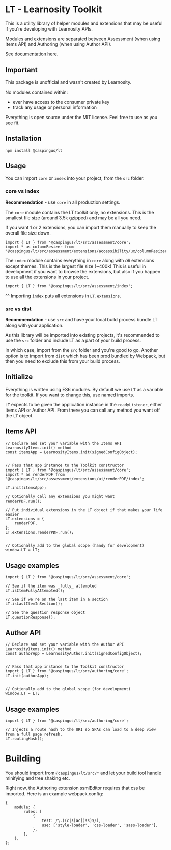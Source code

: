 # LT - Learnosity Toolkit

This is a utility library of helper modules and extensions that may be useful if you're developing with Learnosity APIs.

Modules and extensions are separated between Assessment (when using Items API) and Authoring (when using Author API).

See [documentation here](https://michaelsharman.github.io/LT/).

## Important

This package is unofficial and wasn't created by Learnosity.

No modules contained within:

-   ever have access to the consumer private key
-   track any usage or personal information

Everything is open source under the MIT license. Feel free to use as you see fit.

## Installation

```
npm install @caspingus/lt
```

## Usage

You can import `core` or `index` into your project, from the `src` folder.

### core vs index

**Recommendation** - use `core` in all production settings.

The `core` module contains the LT toolkit only, no extensions. This is the smallest file size (around 3.5k gzipped) and may be all you need.

If you want 1 or 2 extensions, you can import them manually to keep the overall file size down.

```
import { LT } from '@caspingus/lt/src/assessment/core';
import * as columnResizer from '@caspingus/lt/src/assessment/extensions/accessibility/ux/columnResizer';
```

The `index` module contains everything in `core` along with _all_ extensions except themes. This is the largest file size (~400k) This is useful in development if you want to browse the extensions, but also if you happen to use all the extensions in your project.

```
import { LT } from '@caspingus/lt/src/assessment/index';
```

^^ Importing `index` puts all extensions in `LT.extensions`.

### src vs dist

**Recommendation** - use `src` and have your local build process bundle LT along with your application.

As this library will be imported into existing projects, it's recommended to use the `src` folder and include LT as a part of your build process.

In which case, import from the `src` folder and you're good to go. Another option is to import from `dist` which has been prod bundled by Webpack, but then you need to exclude this from your build process.

## Initialize

Everything is written using ES6 modules. By default we use `LT` as a variable for
the toolkit. If you want to change this, use named imports.

`LT` expects to be given the application instance in the `readyListener`, either Items API
or Author API. From there you can call any method you want off the `LT` object.

## Items API

```
// Declare and set your variable with the Items API LearnosityItems.init() method
const itemsApp = LearnosityItems.init(signedConfigObject);


// Pass that app instance to the Toolkit constructor
import { LT } from '@caspingus/lt/src/assessment/core';
import * as renderPDF from '@caspingus/lt/src/assessment/extensions/ui/renderPDF/index';

LT.init(itemsApp);

// Optionally call any extensions you might want
renderPDF.run();

// Put individual extensions in the LT object if that makes your life easier
LT.extensions = {
    renderPDF,
};
LT.extensions.renderPDF.run();


// Optionally add to the global scope (handy for development)
window.LT = LT;
```

## Usage examples

```
import { LT } from '@caspingus/lt/src/assessment/core';

// See if the item was _fully_ attempted
LT.isItemFullyAttempted();

// See if we're on the last item in a section
LT.isLastItemInSection();

// See the question response object
LT.questionResponse();
```

## Author API

```
// Declare and set your variable with the Author API LearnosityItems.init() method
const authorApp = LearnosityAuthor.init(signedConfigObject);


// Pass that app instance to the Toolkit constructor
import { LT } from '@caspingus/lt/src/authoring/core';
LT.init(authorApp);


// Optionally add to the global scope (for development)
window.LT = LT;
```

## Usage examples

```
import { LT } from '@caspingus/lt/src/authoring/core';

// Injects a route hash to the URI so SPAs can load to a deep view from a full page refresh.
LT.routingHash();
```

# Building

You should import from `@caspingus/lt/src/*` and let your build tool handle minifying and tree shaking etc.

Right now, the Authoring extension ssmlEditor requires that css be imported. Here is an example webpack.config:

```
{
    module: {
        rules: [
            {
                test: /\.((c|s[ac])ss)$/i,
                use: ['style-loader', 'css-loader', 'sass-loader'],
            },
        ],
    },
};
```
